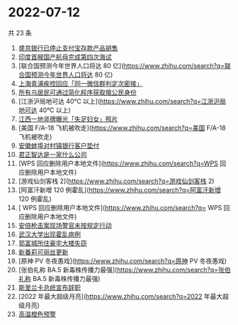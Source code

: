 # 2022-07-12

共 23 条

<!-- BEGIN ZHIHUSEARCH -->
<!-- 最后更新时间 Tue Jul 12 2022 17:14:56 GMT+0800 (China Standard Time) -->
1. [盛京银行已停止支付宝存款产品销售](https://www.zhihu.com/search?q=盛京银行已停止支付宝存款产品销售)
1. [印度首艘国产航母完成第四次海试](https://www.zhihu.com/search?q=印度首艘国产航母完成第四次海试)
1. [联合国预测今年世界人口将达 80 亿](https://www.zhihu.com/search?q=联合国预测今年世界人口将达 80 亿)
1. [上海青浦疾控回应「同一微信群判定次密接」](https://www.zhihu.com/search?q=上海青浦疾控回应「同一微信群判定次密接」)
1. [所有乌居民可通过简化程序获取俄公民身份](https://www.zhihu.com/search?q=所有乌居民可通过简化程序获取俄公民身份)
1. [江浙沪局地可达 40℃ 以上](https://www.zhihu.com/search?q=江浙沪局地可达 40℃ 以上)
1. [江西一地竖牌曝光「失足妇女」照片](https://www.zhihu.com/search?q=江西一地竖牌曝光「失足妇女」照片)
1. [美国 F/A-18 飞机被吹走](https://www.zhihu.com/search?q=美国 F/A-18 飞机被吹走)
1. [安徽蚌埠对村镇银行客户垫付](https://www.zhihu.com/search?q=安徽蚌埠对村镇银行客户垫付)
1. [君正智达是一家什么公司](https://www.zhihu.com/search?q=君正智达是一家什么公司)
1. [WPS 回应删除用户本地文件](https://www.zhihu.com/search?q=WPS 回应删除用户本地文件)
1. [游戏仙剑客栈 2](https://www.zhihu.com/search?q=游戏仙剑客栈 2)
1. [阿富汗新增 120 例霍乱](https://www.zhihu.com/search?q=阿富汗新增 120 例霍乱)
1. [	WPS 回应删除用户本地文件](https://www.zhihu.com/search?q=	WPS 回应删除用户本地文件)
1. [安倍枪击案现场警官未按规定行动](https://www.zhihu.com/search?q=安倍枪击案现场警官未按规定行动)
1. [武汉大学出现霍乱病例](https://www.zhihu.com/search?q=武汉大学出现霍乱病例)
1. [郭富城所住豪宅大楼失窃](https://www.zhihu.com/search?q=郭富城所住豪宅大楼失窃)
1. [新番莉可丽丝更新](https://www.zhihu.com/search?q=新番莉可丽丝更新)
1. [原神 PV 冬夜愚戏](https://www.zhihu.com/search?q=原神 PV 冬夜愚戏)
1. [张伯礼称 BA.5 新毒株传播力最强](https://www.zhihu.com/search?q=张伯礼称 BA.5 新毒株传播力最强)
1. [斯里兰卡总统宣布辞职](https://www.zhihu.com/search?q=斯里兰卡总统宣布辞职)
1. [2022 年最大超级月亮](https://www.zhihu.com/search?q=2022 年最大超级月亮)
1. [高温橙色预警](https://www.zhihu.com/search?q=高温橙色预警)
<!-- END ZHIHUSEARCH -->

